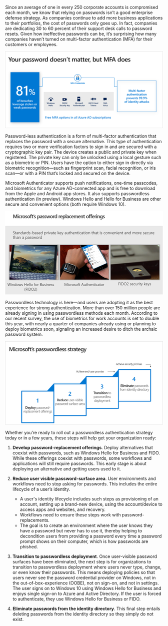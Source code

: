 Since an average of one in every 250 corporate accounts is compromised each month, we know that relying on passwords isn’t a good enterprise defense strategy. As companies continue to add more business applications to their portfolios, the cost of passwords only goes up. In fact, companies are dedicating 30 to 60 percent of their support desk calls to password resets. Given how ineffective passwords can be, it’s surprising how many companies haven’t turned on multi-factor authentication (MFA) for their customers or employees. 

![Your password doesn't matter, but MFA does](../media/password-multi-factor-authentication.png)

Password-less authentication is a form of multi-factor authentication that replaces the password with a secure alternative. This type of authentication requires two or more verification factors to sign in and are secured with a cryptographic key pair. The device creates a public and private key when registered. The private key can only be unlocked using a local gesture such as a biometric or PIN. Users have the option to either sign in directly via biometric recognition—such as fingerprint scan, facial recognition, or iris scan—or with a PIN that’s locked and secured on the device.

Microsoft Authenticator supports push notifications, one-time passcodes, and biometrics for any Azure AD-connected app and is free to download from the Apple and Android app stores. It also supports passwordless authentication (in preview). Windows Hello and Hello for Business are other secure and convenient options (both require Windows 10).

![Microsoft's password replacement offerings](../media/password-replacement-offerings.png)

Passwordless technology is here—and users are adopting it as the best experience for strong authentication. More than over 150 million people are already signing in using passwordless methods each month. According to our recent survey, the use of biometrics for work accounts is set to double this year, with nearly a quarter of companies already using or planning to deploy biometrics soon, signaling an increased desire to ditch the archaic password system.

![Microsoft's passwordless strategy](../media/passwordless-strategy.png)

Whether you’re ready to roll out a passwordless authentication strategy today or in a few years, these steps will help get your organization ready:

1. **Develop password-replacement offerings**. Deploy alternatives that coexist with passwords, such as Windows Hello for Business and FIDO. While these offerings coexist with passwords, some workflows and applications will still require passwords. This early stage is about deploying an alternative and getting users used to it. 

2. **Reduce user visible password-surface area**. User environments and workflows need to stop asking for passwords. This includes the entire lifecycle of a user’s identity.  
 
   - A user's identity lifecycle includes such steps as provisioning of an account, setting up a brand-new device, using the account/device to access apps and websites, and recovery. 
   - Workflows need to ensure these steps work with password-replacements. 
   - The goal is to create an environment where the user knows they have a password but never has to use it, thereby helping to decondition users from providing a password every time a password prompt shows on their computer, which is how passwords are phished.

3. **Transition to passwordless deployment**. Once user-visible password surfaces have been eliminated, the next step is for organizations to transition to passwordless deployment where users never type, change, or even know their passwords. This means deploying policies so that users never see the password credential provider on Windows, not in the out-of-box-experience (OOBE), not on sign-on, and not in settings. The user signs on to Windows 10 using Windows Hello for Business and enjoys single sign-on to Azure and Active Directory. If the user is forced to authenticate, they use Windows Hello for Business or FIDO. 

4. **Eliminate passwords from the identity directory**. This final step entails deleting passwords from the identity directory so they simply do not exist. 
